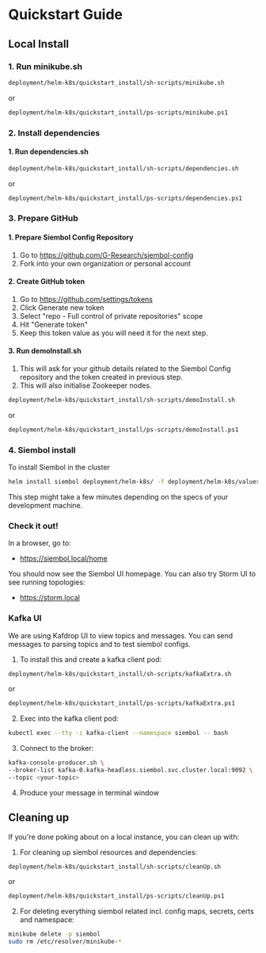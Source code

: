 Quickstart Guide
================

Local Install
----------------

### 1. Run minikube.sh

```bash
deployment/helm-k8s/quickstart_install/sh-scripts/minikube.sh
```
or
```bash
deployment/helm-k8s/quickstart_install/ps-scripts/minikube.ps1
```

### 2. Install dependencies
#### 1. Run dependencies.sh
```bash
deployment/helm-k8s/quickstart_install/sh-scripts/dependencies.sh
```
or
```bash
deployment/helm-k8s/quickstart_install/ps-scripts/dependencies.ps1
```

### 3. Prepare GitHub

#### 1. Prepare Siembol Config Repository

1. Go to https://github.com/G-Research/siembol-config
2. Fork into your own organization or personal account

#### 2. Create GitHub token

1. Go to https://github.com/settings/tokens
2. Click Generate new token
4. Select "repo - Full control of private repositories" scope
5. Hit "Generate token"
6. Keep this token value as you will need it for the next step.

#### 3. Run demoInstall.sh
1. This will ask for your github details related to the Siembol Config repository and the token created in previous step.
2. This will also initialise Zookeeper nodes.

```bash
deployment/helm-k8s/quickstart_install/sh-scripts/demoInstall.sh
```
or
```bash
deployment/helm-k8s/quickstart_install/ps-scripts/demoInstall.ps1
```

### 4. Siembol install

To install Siembol in the cluster

```bash
helm install siembol deployment/helm-k8s/ -f deployment/helm-k8s/values.yaml -n=siembol
```

This step might take a few minutes depending on the specs of your development machine.

### Check it out!

In a browser, go to:

  * https://siembol.local/home

You should now see the Siembol UI homepage. You can also try Storm UI to see running topologies:

  * https://storm.local

### Kafka UI

We are using Kafdrop UI to view topics and messages.  You can send messages to parsing topics and to test siembol configs. 

1. To install this and create a kafka client pod:
```bash
deployment/helm-k8s/quickstart_install/sh-scripts/kafkaExtra.sh
```
or 
```bash
deployment/helm-k8s/quickstart_install/ps-scripts/kafkaExtra.ps1
```

2. Exec into the kafka client pod:
 ```bash
 kubectl exec --tty -i kafka-client --namespace siembol -- bash
 ```
 3. Connect to the broker:
 ```bash
 kafka-console-producer.sh \
--broker-list kafka-0.kafka-headless.siembol.svc.cluster.local:9092 \
--topic <your-topic>
 ```
 4. Produce your message in terminal window


## Cleaning up
If you're done poking about on a local instance, you can clean up with:

1. For cleaning up siembol resources and dependencies:
```bash 
deployment/helm-k8s/quickstart_install/sh-scripts/cleanUp.sh
```
or 
```bash 
deployment/helm-k8s/quickstart_install/ps-scripts/cleanUp.ps1
```
2. For deleting everything siembol related incl. config maps, secrets, certs and namespace:
```bash
minikube delete -p siembol
sudo rm /etc/resolver/minikube-*
```
